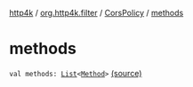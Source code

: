 [http4k](../../index.md) / [org.http4k.filter](../index.md) / [CorsPolicy](index.md) / [methods](./methods.md)

# methods

`val methods: `[`List`](https://kotlinlang.org/api/latest/jvm/stdlib/kotlin.collections/-list/index.html)`<`[`Method`](../../org.http4k.core/-method/index.md)`>` [(source)](https://github.com/http4k/http4k/blob/master/http4k-core/src/main/kotlin/org/http4k/filter/ServerFilters.kt#L34)